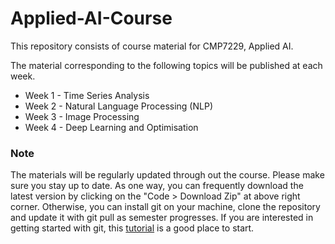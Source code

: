 # Applied-AI-Course

This repository consists of course material for CMP7229, Applied AI. 

The material corresponding to the following topics will be published at each week.
* Week 1 - Time Series Analysis
* Week 2 - Natural Language Processing (NLP)
* Week 3 - Image Processing
* Week 4 - Deep Learning and Optimisation

### Note
The materials will be regularly updated through out the course. Please make sure you stay up to date. As one way, you can frequently download the latest version by clicking on the "Code > Download Zip" at above right corner. Otherwise, you can install git on your machine, clone the repository and update it with git pull as semester progresses. If you are interested in getting started with git, this [tutorial](http://rogerdudler.github.io/git-guide/) is a good place to start. 
